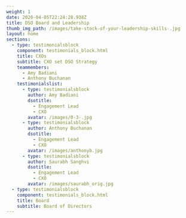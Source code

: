 ```yaml
---
weight: 1
date: 2020-04-05T22:24:28.938Z
title: DSO Board and Leadership
thumb_img_path: /images/take-stock-of-your-leadership-skills-.jpg
layout: home
sections:
  - type: testimonialsblock
    component: testimonials_block.html
    title: CXOs
    subtitle: CXO set DSO Strategy
    teammembers:
      - Amy Badiani
      - Anthony Buchanan
    testimonialslist:
      - type: testimonialsblock
        author: Amy Badiani
        dsotitle:
          - Engagement Lead
          - CXO
        avatar: /images/0-3-.jpg
      - type: testimonialsblock
        author: Anthony Buchanan
        dsotitle:
          - Engagement Lead
          - CXO
        avatar: /images/anthonyb.jpg
      - type: testimonialsblock
        author: Saurabh Sanghvi
        dsotitle:
          - Engagement Lead
          - CXO
        avatar: /images/saurabh_orig.jpg
  - type: testimonialsblock
    component: testimonials_block.html
    title: Board
    subtitle: Board of Directors
---
```

